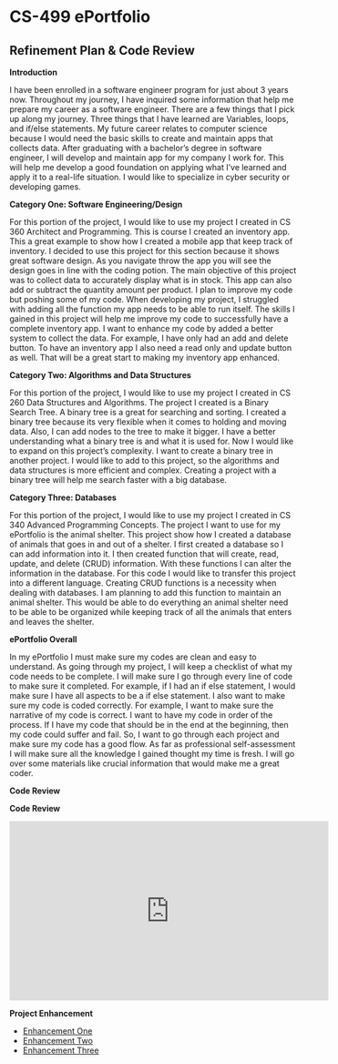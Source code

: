 # CS-499 ePortfolio

## Refinement Plan & Code Review


**Introduction**

I have been enrolled in a software engineer program for just about 3 years now. Throughout my journey, I have inquired some information that help me prepare my career as a software engineer. There are a few things that I pick up along my journey. Three things that I have learned are Variables, loops, and if/else statements. My future career relates to computer science because I would need the basic skills to create and maintain apps that collects data. After graduating with a bachelor’s degree in software engineer, I will develop and maintain app for my company I work for. This will help me develop a good foundation on applying what I’ve learned and apply it to a real-life situation. I would like to specialize in cyber security or developing games. 

**Category One: Software Engineering/Design**

For this portion of the project, I would like to use my project I created in CS 360 Architect and Programming. This is course I created an inventory app. This a great example to show how I created a mobile app that keep track of inventory. I decided to use this project for this section because it shows great software design. As you navigate throw the app you will see the design goes in line with the coding potion. The main objective of this project was to collect data to accurately display what is in stock. This app can also add or subtract the quantity amount per product. I plan to improve my code but poshing some of my code. When developing my project, I struggled with adding all the function my app needs to be able to run itself. The skills I gained in this project will help me improve my code to successfully have a complete inventory app. I want to enhance my code by added a better system to collect the data. For example, I have only had an add and delete button. To have an inventory app I also need a read only and update button as well. That will be a great start to making my inventory app enhanced.

**Category Two: Algorithms and Data Structures**

For this portion of the project, I would like to use my project I created in CS 260 Data Structures and Algorithms. The project I created is a Binary Search Tree. A binary tree is a great for searching and sorting. I created a binary tree because its very flexible when it comes to holding and moving data. Also, I can add nodes to the tree to make it bigger. I have a better understanding what a binary tree is and what it is used for. Now I would like to expand on this project’s complexity. I want to create a binary tree in another project. I would like to add to this project, so the algorithms and data structures is more efficient and complex. Creating a project with a binary tree will help me search faster with a big database. 

**Category Three: Databases**

For this portion of the project, I would like to use my project I created in CS 340 Advanced Programming Concepts. The project I want to use for my ePortfolio is the animal shelter. This project show how I created a database of animals that goes in and out of a shelter. I first created a database so I can add information into it. I then created function that will create, read, update, and delete (CRUD) information. With these functions I can alter the information in the database. For this code I would like to transfer this project into a different language. Creating CRUD functions is a necessity when dealing with databases. I am planning to add this function to maintain an animal shelter. This would be able to do everything an animal shelter need to be able to be organized while keeping track of all the animals that enters and leaves the shelter. 

**ePortfolio Overall**

In my ePortfolio I must make sure my codes are clean and easy to understand. As going through my project, I will keep a checklist of what my code needs to be complete. I will make sure I go through every line of code to make sure it completed. For example, if I had an if else statement, I would make sure I have all aspects to be a if else statement. I also want to make sure my code is coded correctly. For example, I want to make sure the narrative of my code is correct. I want to have my code in order of the process. If I have my code that should be in the end at the beginning, then my code could suffer and fail. So, I want to go through each project and make sure my code has a good flow. As far as professional self-assessment I will make sure all the knowledge I gained thought my time is fresh. I will go over some materials like crucial information that would make me a great coder. 


**Code Review**

**Code Review**
<div align="center">
  <iframe 
        width="560" 
        height="315" 
        src="https://youtu.be/ilpqR26xhUM" 
        frameborder="0" 
        allow="autoplay; encrypted-media" 
        allowfullscreen="">
  </iframe>
</div>


**Project Enhancement**<br>
* [Enhancement One](https://jimenez2241.github.io/SoftwareDesignEngineering.html)<br>
* [Enhancement Two](https://jimenez2241.github.io/AlgorithmsDataStructures.html)<br>
* [Enhancement Three](https://jimenez2241.github.io/Databases.html)

